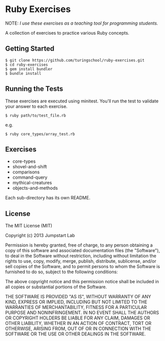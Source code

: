 # Ruby Exercises

NOTE: _I use these exercises as a teaching tool for programming students._

A collection of exercises to practice various Ruby concepts.

## Getting Started

```
$ git clone https://github.com/turingschool/ruby-exercises.git
$ cd ruby-exercises
$ gem install bundler
$ bundle install
```

## Running the Tests

These exercises are executed using minitest. You'll run the test to validate your answer to each exercise.

```
$ ruby path/to/test_file.rb
```

e.g.

```
$ ruby core_types/array_test.rb
```

## Exercises

* core-types
* shovel-and-shift
* comparisons
* command-query
* mythical-creatures
* objects-and-methods

Each sub-directory has its own README.

## License

The MIT License (MIT)

Copyright (c) 2013 Jumpstart Lab

Permission is hereby granted, free of charge, to any person obtaining a copy
of this software and associated documentation files (the "Software"), to deal
in the Software without restriction, including without limitation the rights
to use, copy, modify, merge, publish, distribute, sublicense, and/or sell
copies of the Software, and to permit persons to whom the Software is
furnished to do so, subject to the following conditions:

The above copyright notice and this permission notice shall be included in
all copies or substantial portions of the Software.

THE SOFTWARE IS PROVIDED "AS IS", WITHOUT WARRANTY OF ANY KIND, EXPRESS OR
IMPLIED, INCLUDING BUT NOT LIMITED TO THE WARRANTIES OF MERCHANTABILITY,
FITNESS FOR A PARTICULAR PURPOSE AND NONINFRINGEMENT. IN NO EVENT SHALL THE
AUTHORS OR COPYRIGHT HOLDERS BE LIABLE FOR ANY CLAIM, DAMAGES OR OTHER
LIABILITY, WHETHER IN AN ACTION OF CONTRACT, TORT OR OTHERWISE, ARISING FROM,
OUT OF OR IN CONNECTION WITH THE SOFTWARE OR THE USE OR OTHER DEALINGS IN
THE SOFTWARE.

